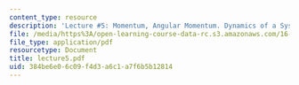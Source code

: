 ```yaml
---
content_type: resource
description: 'Lecture #5: Momentum, Angular Momentum. Dynamics of a System of Particles'
file: /media/https%3A/open-learning-course-data-rc.s3.amazonaws.com/16-61-aerospace-dynamics-spring-2003/384be6e06c09f4d3a6c1a7f6b5b12814_lecture5.pdf
file_type: application/pdf
resourcetype: Document
title: lecture5.pdf
uid: 384be6e0-6c09-f4d3-a6c1-a7f6b5b12814
---
```

